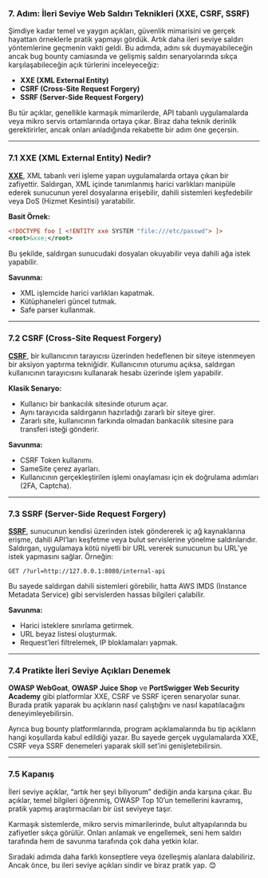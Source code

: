 ### 7. Adım: İleri Seviye Web Saldırı Teknikleri (XXE, CSRF, SSRF)

Şimdiye kadar temel ve yaygın açıkları, güvenlik mimarisini ve gerçek hayattan örneklerle pratik yapmayı gördük. Artık daha ileri seviye saldırı yöntemlerine geçmenin vakti geldi. Bu adımda, adını sık duymayabileceğin ancak bug bounty camiasında ve gelişmiş saldırı senaryolarında sıkça karşılaşabileceğin açık türlerini inceleyeceğiz:

- **XXE (XML External Entity)**
- **CSRF (Cross-Site Request Forgery)**
- **SSRF (Server-Side Request Forgery)**

Bu tür açıklar, genellikle karmaşık mimarilerde, API tabanlı uygulamalarda veya mikro servis ortamlarında ortaya çıkar. Biraz daha teknik derinlik gerektirirler, ancak onları anladığında rekabette bir adım öne geçersin.

---

### 7.1 XXE (XML External Entity) Nedir?

**[XXE](./19.md)**, XML tabanlı veri işleme yapan uygulamalarda ortaya çıkan bir zafiyettir. Saldırgan, XML içinde tanımlanmış harici varlıkları manipüle ederek sunucunun yerel dosyalarına erişebilir, dahili sistemleri keşfedebilir veya DoS (Hizmet Kesintisi) yaratabilir.

**Basit Örnek:**

```xml
<!DOCTYPE foo [ <!ENTITY xxe SYSTEM "file:///etc/passwd"> ]>
<root>&xxe;</root>
```

Bu şekilde, saldırgan sunucudaki dosyaları okuyabilir veya dahili ağa istek yapabilir.

**Savunma:**
- XML işlemcide harici varlıkları kapatmak.
- Kütüphaneleri güncel tutmak.
- Safe parser kullanmak.

---

### 7.2 CSRF (Cross-Site Request Forgery)

**[CSRF](./12.md)**, bir kullanıcının tarayıcısı üzerinden hedeflenen bir siteye istenmeyen bir aksiyon yaptırma tekniğidir. Kullanıcının oturumu açıksa, saldırgan kullanıcının tarayıcısını kullanarak hesabı üzerinde işlem yapabilir.

**Klasik Senaryo:**
- Kullanıcı bir bankacılık sitesinde oturum açar.
- Aynı tarayıcıda saldırganın hazırladığı zararlı bir siteye girer.
- Zararlı site, kullanıcının farkında olmadan bankacılık sitesine para transferi isteği gönderir.

**Savunma:**
- CSRF Token kullanımı.
- SameSite çerez ayarları.
- Kullanıcının gerçekleştirilen işlemi onaylaması için ek doğrulama adımları (2FA, Captcha).

---

### 7.3 SSRF (Server-Side Request Forgery)

**[SSRF](./15.md)**, sunucunun kendisi üzerinden istek göndererek iç ağ kaynaklarına erişme, dahili API’ları keşfetme veya bulut servislerine yönelme saldırılarıdır. Saldırgan, uygulamaya kötü niyetli bir URL vererek sunucunun bu URL’ye istek yapmasını sağlar. Örneğin:

``` 
GET /?url=http://127.0.0.1:8080/internal-api
```

Bu sayede saldırgan dahili sistemleri görebilir, hatta AWS IMDS (Instance Metadata Service) gibi servislerden hassas bilgileri çalabilir.

**Savunma:**
- Harici isteklere sınırlama getirmek.
- URL beyaz listesi oluşturmak.
- Request’leri filtrelemek, IP bloklamaları yapmak.

---

### 7.4 Pratikte İleri Seviye Açıkları Denemek

**OWASP WebGoat**, **OWASP Juice Shop** ve **PortSwigger Web Security Academy** gibi platformlar XXE, CSRF ve SSRF içeren senaryolar sunar. Burada pratik yaparak bu açıkların nasıl çalıştığını ve nasıl kapatılacağını deneyimleyebilirsin.

Ayrıca bug bounty platformlarında, program açıklamalarında bu tip açıkların hangi koşullarda kabul edildiği yazar. Bu sayede gerçek uygulamalarda XXE, CSRF veya SSRF denemeleri yaparak skill set’ini genişletebilirsin.

---

### 7.5 Kapanış

İleri seviye açıklar, “artık her şeyi biliyorum” dediğin anda karşına çıkar. Bu açıklar, temel bilgileri öğrenmiş, OWASP Top 10’un temellerini kavramış, pratik yapmış araştırmacıları bir üst seviyeye taşır.

Karmaşık sistemlerde, mikro servis mimarilerinde, bulut altyapılarında bu zafiyetler sıkça görülür. Onları anlamak ve engellemek, seni hem saldırı tarafında hem de savunma tarafında çok daha yetkin kılar.

Sıradaki adımda daha farklı konseptlere veya özelleşmiş alanlara dalabiliriz. Ancak önce, bu ileri seviye açıkları sindir ve biraz pratik yap. 😊
